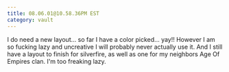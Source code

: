 ```yaml
---
title: 08.06.01@10.58.36PM EST
category: vault
---
```


I do need a new layout... so far I have a color picked... yay!! However I am
so fucking lazy and uncreative I will probably never actually use it. And I
still have a layout to finish for silverfire, as well as one for my neighbors
Age Of Empires clan. I'm too freaking lazy.

